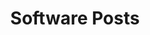 ---
title: "Software Posts"
layout: collection
collection: software
permalink: /software/
author_profile: true
---
